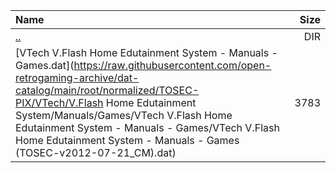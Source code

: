 |Name|Size|
|:---|---:|
|[..](../index.html)|DIR|
|[VTech V.Flash Home Edutainment System - Manuals - Games.dat](https://raw.githubusercontent.com/open-retrogaming-archive/dat-catalog/main/root/normalized/TOSEC-PIX/VTech/V.Flash Home Edutainment System/Manuals/Games/VTech V.Flash Home Edutainment System - Manuals - Games/VTech V.Flash Home Edutainment System - Manuals - Games (TOSEC-v2012-07-21_CM).dat)|3783|
